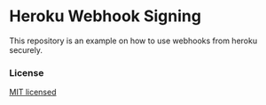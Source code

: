 # Heroku Webhook Signing
This repository is an example on how to use webhooks from heroku securely. 


### License
[MIT licensed](https://github.com/ALibrada/heroku-webhook/blob/master/LICENSE)
